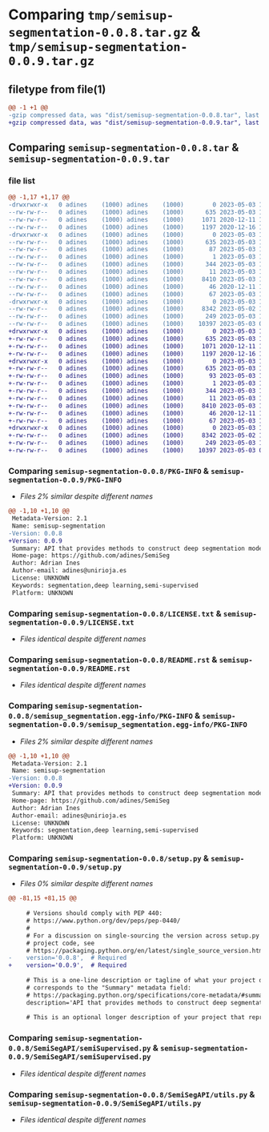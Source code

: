# Comparing `tmp/semisup-segmentation-0.0.8.tar.gz` & `tmp/semisup-segmentation-0.0.9.tar.gz`

## filetype from file(1)

```diff
@@ -1 +1 @@
-gzip compressed data, was "dist/semisup-segmentation-0.0.8.tar", last modified: Wed May  3 11:40:43 2023, max compression
+gzip compressed data, was "dist/semisup-segmentation-0.0.9.tar", last modified: Wed May  3 11:47:54 2023, max compression
```

## Comparing `semisup-segmentation-0.0.8.tar` & `semisup-segmentation-0.0.9.tar`

### file list

```diff
@@ -1,17 +1,17 @@
-drwxrwxr-x   0 adines    (1000) adines    (1000)        0 2023-05-03 11:40:43.000000 semisup-segmentation-0.0.8/
--rw-rw-r--   0 adines    (1000) adines    (1000)      635 2023-05-03 11:40:43.000000 semisup-segmentation-0.0.8/PKG-INFO
--rw-rw-r--   0 adines    (1000) adines    (1000)     1071 2020-12-11 12:52:05.000000 semisup-segmentation-0.0.8/LICENSE.txt
--rw-rw-r--   0 adines    (1000) adines    (1000)     1197 2020-12-16 16:41:18.000000 semisup-segmentation-0.0.8/README.rst
-drwxrwxr-x   0 adines    (1000) adines    (1000)        0 2023-05-03 11:40:43.000000 semisup-segmentation-0.0.8/semisup_segmentation.egg-info/
--rw-rw-r--   0 adines    (1000) adines    (1000)      635 2023-05-03 11:40:43.000000 semisup-segmentation-0.0.8/semisup_segmentation.egg-info/PKG-INFO
--rw-rw-r--   0 adines    (1000) adines    (1000)       87 2023-05-03 11:40:43.000000 semisup-segmentation-0.0.8/semisup_segmentation.egg-info/requires.txt
--rw-rw-r--   0 adines    (1000) adines    (1000)        1 2023-05-03 11:40:43.000000 semisup-segmentation-0.0.8/semisup_segmentation.egg-info/dependency_links.txt
--rw-rw-r--   0 adines    (1000) adines    (1000)      344 2023-05-03 11:40:43.000000 semisup-segmentation-0.0.8/semisup_segmentation.egg-info/SOURCES.txt
--rw-rw-r--   0 adines    (1000) adines    (1000)       11 2023-05-03 11:40:43.000000 semisup-segmentation-0.0.8/semisup_segmentation.egg-info/top_level.txt
--rw-rw-r--   0 adines    (1000) adines    (1000)     8410 2023-05-03 11:40:40.000000 semisup-segmentation-0.0.8/setup.py
--rw-rw-r--   0 adines    (1000) adines    (1000)       46 2020-12-11 12:52:32.000000 semisup-segmentation-0.0.8/MANIFEST.in
--rw-rw-r--   0 adines    (1000) adines    (1000)       67 2023-05-03 11:40:43.000000 semisup-segmentation-0.0.8/setup.cfg
-drwxrwxr-x   0 adines    (1000) adines    (1000)        0 2023-05-03 11:40:43.000000 semisup-segmentation-0.0.8/SemiSegAPI/
--rw-rw-r--   0 adines    (1000) adines    (1000)     8342 2023-05-02 16:24:16.000000 semisup-segmentation-0.0.8/SemiSegAPI/semiSupervised.py
--rw-rw-r--   0 adines    (1000) adines    (1000)      249 2023-05-03 11:25:10.000000 semisup-segmentation-0.0.8/SemiSegAPI/__init__.py
--rw-rw-r--   0 adines    (1000) adines    (1000)    10397 2023-05-03 07:51:02.000000 semisup-segmentation-0.0.8/SemiSegAPI/utils.py
+drwxrwxr-x   0 adines    (1000) adines    (1000)        0 2023-05-03 11:47:54.000000 semisup-segmentation-0.0.9/
+-rw-rw-r--   0 adines    (1000) adines    (1000)      635 2023-05-03 11:47:54.000000 semisup-segmentation-0.0.9/PKG-INFO
+-rw-rw-r--   0 adines    (1000) adines    (1000)     1071 2020-12-11 12:52:05.000000 semisup-segmentation-0.0.9/LICENSE.txt
+-rw-rw-r--   0 adines    (1000) adines    (1000)     1197 2020-12-16 16:41:18.000000 semisup-segmentation-0.0.9/README.rst
+drwxrwxr-x   0 adines    (1000) adines    (1000)        0 2023-05-03 11:47:54.000000 semisup-segmentation-0.0.9/semisup_segmentation.egg-info/
+-rw-rw-r--   0 adines    (1000) adines    (1000)      635 2023-05-03 11:47:53.000000 semisup-segmentation-0.0.9/semisup_segmentation.egg-info/PKG-INFO
+-rw-rw-r--   0 adines    (1000) adines    (1000)       93 2023-05-03 11:47:53.000000 semisup-segmentation-0.0.9/semisup_segmentation.egg-info/requires.txt
+-rw-rw-r--   0 adines    (1000) adines    (1000)        1 2023-05-03 11:47:53.000000 semisup-segmentation-0.0.9/semisup_segmentation.egg-info/dependency_links.txt
+-rw-rw-r--   0 adines    (1000) adines    (1000)      344 2023-05-03 11:47:53.000000 semisup-segmentation-0.0.9/semisup_segmentation.egg-info/SOURCES.txt
+-rw-rw-r--   0 adines    (1000) adines    (1000)       11 2023-05-03 11:47:53.000000 semisup-segmentation-0.0.9/semisup_segmentation.egg-info/top_level.txt
+-rw-rw-r--   0 adines    (1000) adines    (1000)     8410 2023-05-03 11:47:49.000000 semisup-segmentation-0.0.9/setup.py
+-rw-rw-r--   0 adines    (1000) adines    (1000)       46 2020-12-11 12:52:32.000000 semisup-segmentation-0.0.9/MANIFEST.in
+-rw-rw-r--   0 adines    (1000) adines    (1000)       67 2023-05-03 11:47:54.000000 semisup-segmentation-0.0.9/setup.cfg
+drwxrwxr-x   0 adines    (1000) adines    (1000)        0 2023-05-03 11:47:54.000000 semisup-segmentation-0.0.9/SemiSegAPI/
+-rw-rw-r--   0 adines    (1000) adines    (1000)     8342 2023-05-02 16:24:16.000000 semisup-segmentation-0.0.9/SemiSegAPI/semiSupervised.py
+-rw-rw-r--   0 adines    (1000) adines    (1000)      249 2023-05-03 11:25:10.000000 semisup-segmentation-0.0.9/SemiSegAPI/__init__.py
+-rw-rw-r--   0 adines    (1000) adines    (1000)    10397 2023-05-03 07:51:02.000000 semisup-segmentation-0.0.9/SemiSegAPI/utils.py
```

### Comparing `semisup-segmentation-0.0.8/PKG-INFO` & `semisup-segmentation-0.0.9/PKG-INFO`

 * *Files 2% similar despite different names*

```diff
@@ -1,10 +1,10 @@
 Metadata-Version: 2.1
 Name: semisup-segmentation
-Version: 0.0.8
+Version: 0.0.9
 Summary: API that provides methods to construct deep segmentation models using semi-supervised methods.
 Home-page: https://github.com/adines/SemiSeg
 Author: Adrian Ines
 Author-email: adines@unirioja.es
 License: UNKNOWN
 Keywords: segmentation,deep learning,semi-supervised
 Platform: UNKNOWN
```

### Comparing `semisup-segmentation-0.0.8/LICENSE.txt` & `semisup-segmentation-0.0.9/LICENSE.txt`

 * *Files identical despite different names*

### Comparing `semisup-segmentation-0.0.8/README.rst` & `semisup-segmentation-0.0.9/README.rst`

 * *Files identical despite different names*

### Comparing `semisup-segmentation-0.0.8/semisup_segmentation.egg-info/PKG-INFO` & `semisup-segmentation-0.0.9/semisup_segmentation.egg-info/PKG-INFO`

 * *Files 2% similar despite different names*

```diff
@@ -1,10 +1,10 @@
 Metadata-Version: 2.1
 Name: semisup-segmentation
-Version: 0.0.8
+Version: 0.0.9
 Summary: API that provides methods to construct deep segmentation models using semi-supervised methods.
 Home-page: https://github.com/adines/SemiSeg
 Author: Adrian Ines
 Author-email: adines@unirioja.es
 License: UNKNOWN
 Keywords: segmentation,deep learning,semi-supervised
 Platform: UNKNOWN
```

### Comparing `semisup-segmentation-0.0.8/setup.py` & `semisup-segmentation-0.0.9/setup.py`

 * *Files 0% similar despite different names*

```diff
@@ -81,15 +81,15 @@
 
     # Versions should comply with PEP 440:
     # https://www.python.org/dev/peps/pep-0440/
     #
     # For a discussion on single-sourcing the version across setup.py and the
     # project code, see
     # https://packaging.python.org/en/latest/single_source_version.html
-    version='0.0.8',  # Required
+    version='0.0.9',  # Required
 
     # This is a one-line description or tagline of what your project does. This
     # corresponds to the "Summary" metadata field:
     # https://packaging.python.org/specifications/core-metadata/#summary
     description='API that provides methods to construct deep segmentation models using semi-supervised methods.',  # Required
 
     # This is an optional longer description of your project that represents
```

### Comparing `semisup-segmentation-0.0.8/SemiSegAPI/semiSupervised.py` & `semisup-segmentation-0.0.9/SemiSegAPI/semiSupervised.py`

 * *Files identical despite different names*

### Comparing `semisup-segmentation-0.0.8/SemiSegAPI/utils.py` & `semisup-segmentation-0.0.9/SemiSegAPI/utils.py`

 * *Files identical despite different names*

